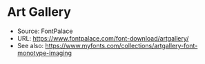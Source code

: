 # Art Gallery

- Source: FontPalace
- URL: <https://www.fontpalace.com/font-download/artgallery/>
- See also: <https://www.myfonts.com/collections/artgallery-font-monotype-imaging>
